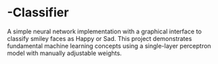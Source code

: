 # -Classifier
A simple neural network implementation with a graphical interface to classify smiley faces as Happy or Sad. This project demonstrates fundamental machine learning concepts using a single-layer perceptron model with manually adjustable weights.
